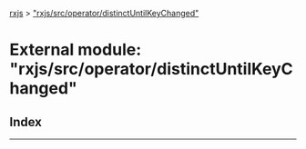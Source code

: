 [rxjs](../README.md) > ["rxjs/src/operator/distinctUntilKeyChanged"](../modules/_rxjs_src_operator_distinctuntilkeychanged_.md)

# External module: "rxjs/src/operator/distinctUntilKeyChanged"

## Index

---

